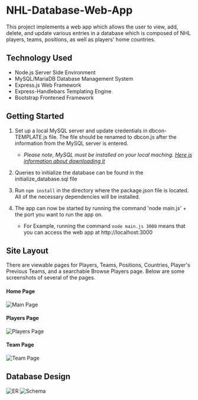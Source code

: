 # NHL-Database-Web-App

This project implements a web app which allows the user to 
view, add, delete, and update various entries in a database 
which is composed of NHL players, teams, positions, as well 
as players' home countries.

## Technology Used

* Node.js Server Side Environment
* MySQL/MariaDB Database Management System
* Express.js Web Framework
* Express-Handlebars Templating Engine
* Bootstrap Frontened Framework

## Getting Started

1. Set up a local MySQL server and update credentials in dbcon-TEMPLATE.js file. The file should be renamed to dbcon.js 
after the information from the MySQL server is entered. 

    * *Please note, MySQL must be installed on your local maching. [Here is information about downloading it](https://dev.mysql.com/downloads/)*

2. Queries to initialize the database can be found in the initialize_database.sql file 

3. Run `npm install` in the directory where the package.json file is located. All of the necessary dependencies will be installed.

4. The app can now be started by running the command 'node main.js' + the port you want to run the app on.

   * For Example, running the command `node main.js 3000` means that you can access the web app at http://localhost:3000

## Site Layout
There are viewable pages for Players, Teams, Positions, Countries, Player's Previous Teams, and a searchable Browse Players page.
Below are some screenshots of several of the pages.  
  #### Home Page
  ![Main Page](https://i.imgur.com/iTXwuLu.png)
  #### Players Page
  ![Players Page](https://i.imgur.com/HJ5VFVD.png)
  #### Team Page
  ![Team Page](https://i.imgur.com/qfKN7TV.png)

## Database Design
![ER](https://i.imgur.com/Z9XlnWo.png)
![Schema](https://i.imgur.com/xo8trsl.png)
